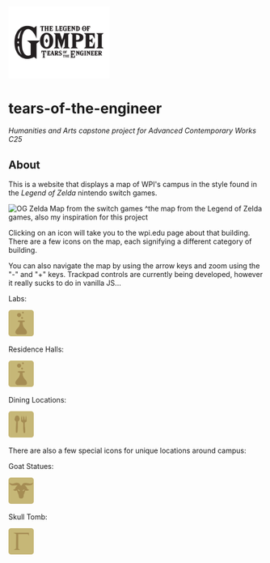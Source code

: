 
<img src="Images/TOTE-logo.png" alt="The Legend of Gompei: Tears of the Engineer" width="200">

# tears-of-the-engineer
_Humanities and Arts capstone project for Advanced Contemporary Works C25_

## About
This is a website that displays a map of WPI's campus in the style found in the _Legend of Zelda_ nintendo switch games. 

<img src="Images/BotW-Map.png" alt="OG Zelda Map from the switch games" width="300">
^the map from the Legend of Zelda games, also my inspiration for this project



Clicking on an icon will take you to the wpi.edu page about that building. There are a few icons on the map, each signifying a different category of building.

You can also navigate the map by using the arrow keys and zoom using the "-" and "+" keys. Trackpad controls are currently being developed, however it really sucks to do in vanilla JS...

Labs:

<img src="Images/labIcon.svg" alt="Lab Icon" width="50">

Residence Halls:

<img src="Images/labIcon.svg" alt="Res Hall Icon" width="50">

Dining Locations:

<img src="Images/diningIcon.svg" alt="Dining Location Icon" width="50">



There are also a few special icons for unique locations around campus:

Goat Statues:

<img src="Images/goatIcon.svg" alt="Goat Statues Icon" width="50">

Skull Tomb:

<img src="Images/skullIcon.svg" alt="Goat Statues Icon" width="50">
